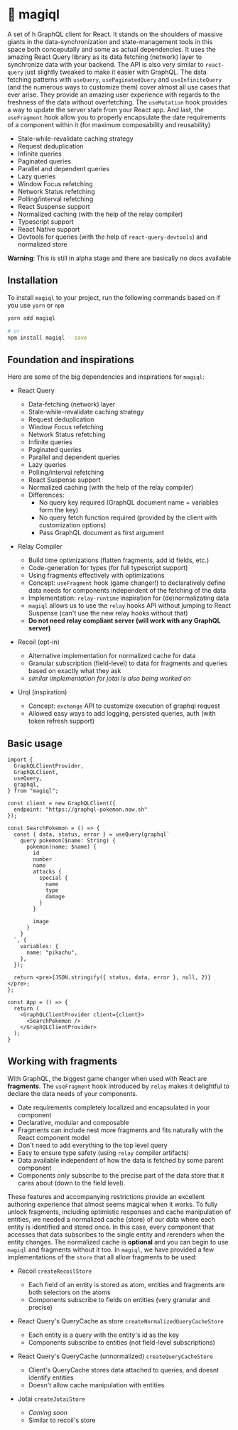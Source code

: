 # 🧙 magiql

A set of h GraphQL client for React. It stands on the shoulders of massive giants in the data-synchronization and state-management tools in this space both conceputally and some as actual dependencies. It uses the amazing React Query library as its data fetching (network) layer to synchronize data with your backend. The API is also very similar to `react-query` just slightly tweaked to make it easier with GraphQL. The data fetching patterns with `useQuery`, `usePaginatedQuery` and `useInfiniteQuery` (and the numerous ways to customize them) cover almost all use cases that ever arise. They provide an amazing user experience with regards to the freshness of the data without overfetching. The `useMutation` hook provides a way to update the server state from your React app. And last, the `useFragment` hook allow you to properly encapsulate the date requirements of a component within it (for maximum composability and reusability)

* Stale-while-revalidate caching strategy
* Request deduplication
* Infinite queries
* Paginated queries
* Parallel and dependent queries
* Lazy queries
* Window Focus refetching
* Network Status refetching
* Polling/interval refetching
* React Suspense support
* Normalized caching (with the help of the relay compiler)
* Typescript support
* React Native support
* Devtools for queries (with the help of `react-query-devtools`) and normalized store

**Warning**: This is still in alpha stage and there are basically no docs available

## Installation

To install `magiql` to your project, run the following commands based on if you use `yarn` or `npm`
```sh
yarn add magiql

# or
npm install magiql --save
```

## Foundation and inspirations
Here are some of the big dependencies and inspirations for `magiql`:

* React Query
  * Data-fetching (network) layer
  * Stale-while-revalidate caching strategy
  * Request deduplication
  * Window Focus refetching
  * Network Status refetching
  * Infinite queries
  * Paginated queries
  * Parallel and dependent queries
  * Lazy queries
  * Polling/interval refetching
  * React Suspense support
  * Normalized caching (with the help of the relay compiler)
  * Differences:
     * No query key required (GraphQL document name + variables form the key)
     * No query fetch function required (provided by the client with customization options)
     * Pass GraphQL document as first argument
 
* Relay Compiler
  * Build time optimizations (flatten fragments, add id fields, etc.)
  * Code-generation for types (for full typescript support)
  * Using fragments effectively with optimizations
  * Concept: `useFragment` hook (game changer!) to declaratively define data needs for components independent of the fetching of the data
  * Implementation: `relay-runtime` inspiration for (de)normalizating data
  * `magiql` allows us to use the `relay` hooks API without jumping to React Suspense (can't use the new relay hooks without that)
  * **Do not need relay compliant server (will work with any GraphQL server)**
  
  
* Recoil (opt-in)
  * Alternative implementation for normalized cache for data
  * Granular subscription (field-level) to data for fragments and queries based on exactly what they ask
  * _similar implementation for jotai is also being worked on_
  
* Urql (inspiration)
  * Concept: `exchange` API to customize execution of graphql request
  * Allowed easy ways to add logging, persisted queries, auth (with token refresh support)

## Basic usage

```tsx
import {
  GraphQLClientProvider,
  GraphQLClient,
  useQuery,
  graphql,
} from "magiql";

const client = new GraphQLClient({
  endpoint: "https://graphql-pokemon.now.sh"
});

const SearchPokemon = () => {
  const { data, status, error } = useQuery(graphql`
    query pokemon($name: String) {
      pokemon(name: $name) {
        id
        number
        name
        attacks {
          special {
            name
            type
            damage
          }
        }

        image
      }
    }
  `, {
    variables: {
      name: "pikachu",
    },
  });

  return <pre>{JSON.stringify({ status, data, error }, null, 2)}</pre>;
};

const App = () => {
  return (
    <GraphQLClientProvider client={client}>
      <SearchPokemon />
    </GraphQLClientProvider>
  );
}

```

## Working with fragments

With GraphQL, the biggest game changer when used with React are __fragments__. The `useFragment` hook introduced by `relay` makes it delightful to declare the data needs of your components.

* Date requirements completely localized and encapsulated in your component
* Declarative, modular and composable
* Fragments can include nest more fragments and fits naturally with the React component model
* Don't need to add everything to the top level query
* Easy to ensure type safety (using `relay` compiler artifacts)
* Data available independent of how the data is fetched by some parent component
* Components only subscribe to the precise part of the data store that it cares about (down to the field level). 

These features and accompanying restrictions provide an excellent authoring experience that almost seems magical when it works. To fully unlock fragments, including optimistic responses and cache manipulation of entities, we needed a normalized cache (store) of our data where each entity is identified and stored once. In this case, every component that accesses that data subscribes to the single entity and rerenders when the entity changes. The normalized cache is **optional** and you can begin to use `magiql` and fragments without it too. In `magiql`, we have provided a few implementations of the `store` that all allow fragments to be used:

* Recoil `createRecoilStore`
   * Each field of an entity is stored as atom, entities and fragments are both selectors on the atoms
   * Components subscribe to fields on entities (very granular and precise)
   
* React Query's QueryCache as store `createNormalizedQueryCacheStore`
   * Each entity is a query with the entity's id as the key
   * Components subscribe to entities (not field-level subscriptions)
   
* React Query's QueryCache (unnormalized) `createQueryCacheStore`
   * Client's QueryCache stores data attached to queries, and doesnt identify entities
   * Doesn't allow cache manipulation with entities
   
* Jotai `createJotaiStore`
  * _Coming soon_
  * Similar to recoil's store

